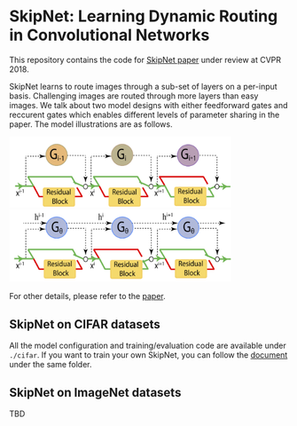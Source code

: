 # SkipNet: Learning Dynamic Routing in Convolutional Networks

This repository contains the code for [SkipNet paper]() under review at CVPR 2018.

SkipNet learns to route images through a sub-set of layers on a per-input basis. Challenging images are routed through more
layers than easy images. We talk about two model designs with either feedforward gates and reccurent gates which enables 
different levels of parameter sharing in the paper.  The model illustrations are as follows.
<p float="left">
  <img src="figs/skipnet_ff_structure.jpg" width="400" alt="SkipNet with feedforward gates" />
  <img src="figs/skipnet_rnn_structure.jpg" width="400" alt="SkipNet with recurrent gates"  /> 
</p>

For other details, please refer to the [paper](). 


## SkipNet on CIFAR datasets
All the model configuration and training/evaluation code are available under `./cifar`. If you want to train your own 
SkipNet, you can follow the [document](cifar/README.md) under the same folder. 

## SkipNet on ImageNet datasets 
TBD




